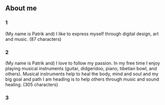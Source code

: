 ## About me

### 1
(My name is Patrik and) I like to express myself through digital design, art and music. (87 characters)
                                                                                      
### 2
(My name is Patrik and) I love to follow my passion. In my free time I enjoy playing musical instruments (guitar, didgeridoo, piano, tibetian bowl, and others). Musical instruments help to heal the body, mind and soul and my big goal and path I am heading is to help others through music and sound healing. (305 characters)
### 3
